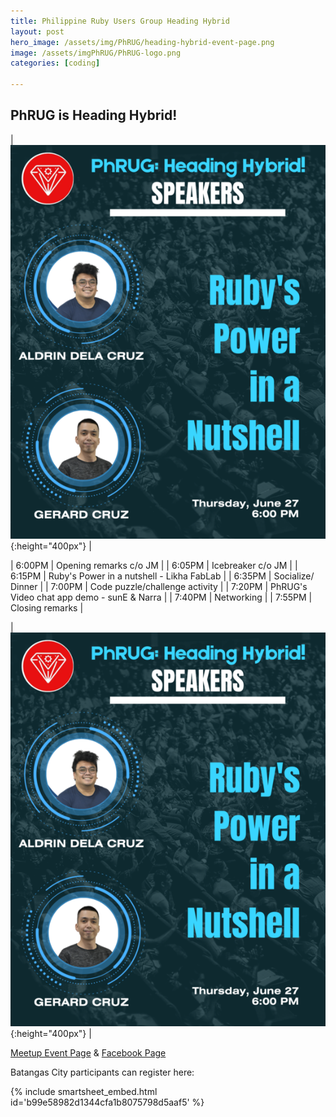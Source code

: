 ```yaml
---
title: Philippine Ruby Users Group Heading Hybrid
layout: post
hero_image: /assets/img/PhRUG/heading-hybrid-event-page.png
image: /assets/imgPhRUG/PhRUG-logo.png
categories: [coding]

---
```


## PhRUG is Heading Hybrid!

| ![Ruby's Power in a nutshell](/assets/img/PhRUG/heading-hybrid-speakers-1.png){:height="400px"} |

| 6:00PM | Opening remarks c/o JM |
| 6:05PM | Icebreaker c/o JM |
| 6:15PM | Ruby's Power in a nutshell - Likha FabLab |
| 6:35PM | Socialize/ Dinner |
| 7:00PM | Code puzzle/challenge activity |
| 7:20PM | PhRUG's Video chat app demo - sunE & Narra |
| 7:40PM | Networking |
| 7:55PM | Closing remarks |

| ![Ruby's Power in a nutshell](/assets/img/PhRUG/heading-hybrid-speakers-1.png){:height="400px"} |

[Meetup Event Page](https://www.meetup.com/ruby-phil/events/301171721)
&
[Facebook Page](https://www.facebook.com/phrug)



Batangas City participants can register here:

{% include smartsheet_embed.html id='b99e58982d1344cfa1b8075798d5aaf5' %}
